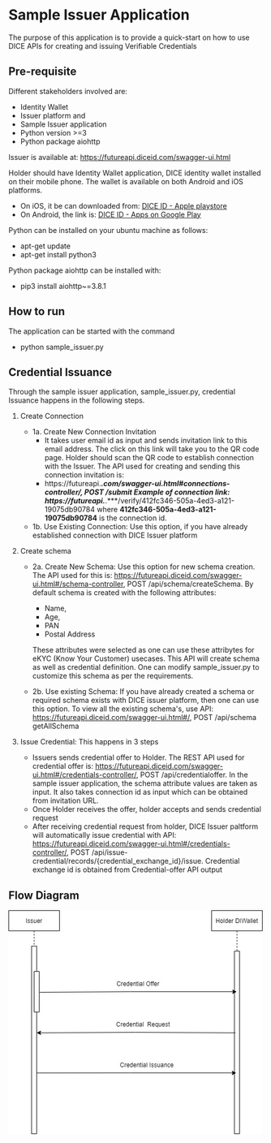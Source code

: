 # Sample Issuer Application

The purpose of this application is to provide a quick-start on how to use DICE APIs for creating and issuing Verifiable Credentials



## Pre-requisite
Different stakeholders involved are:
- Identity Wallet 
- Issuer platform and
- Sample Issuer application
- Python version >=3
- Python package aiohttp

Issuer is available at: https://futureapi.diceid.com/swagger-ui.html 

Holder should have Identity Wallet application, DICE identity wallet installed on their mobile phone. The wallet is available on both Android and iOS platforms.
- On iOS, it be can downloaded from: [DICE ID - Apple playstore](https://apps.apple.com/in/app/dice-id/id1624858853)
- On Android, the link is: [DICE ID - Apps on Google Play](https://play.google.com/store/apps/details?id=com.diwallet1)

Python can be installed on your ubuntu machine as follows:
- apt-get update
- apt-get install python3

Python package aiohttp can be installed with:
 - pip3 install aiohttp~=3.8.1
 
 
## How to run
The application can be started with the command
- python sample_issuer.py

## Credential Issuance
Through the sample issuer application, sample_issuer.py, credential Issuance happens in the following steps.
1. Create Connection
   - 1a. Create New Connection Invitation
     -	It takes user email id as input and sends invitation link to this email address. The click on this link will take you to the QR code page. Holder should scan the QR code to establish connection with the Issuer. The API used for creating and sending this connection invitation is: 
     -	https://futureapi.***.com/swagger-ui.html#connections-controller/, POST /submit
     Example of connection link: https://futureapi.***.***/verify/412fc346-505a-4ed3-a121-19075db90784 where **412fc346-505a-4ed3-a121-19075db90784** is the connection id. 
    - 1b. Use Existing Connection: Use this option, if you have already established connection with DICE Issuer platform 
	
2. Create schema
   - 2a. Create New Schema: Use this option for new schema creation. The API used for this is: https://futureapi.diceid.com/swagger-ui.html#/schema-controller, POST /api/schema/createSchema. By default schema is created with the following attributes:
      - Name,
      - Age,
      - PAN
      - Postal Address

      These attributes were selected as one can use these attribytes for eKYC (Know Your Customer) usecases. This API will create schema as well as credential definition. One can modify sample_issuer.py to customize this schema as per the requirements.
   - 2b. Use existing Schema: If you have already created a schema or required schema exists with DICE issuer platform, then one can use this option. To view all the existing schema's, use API:  https://futureapi.diceid.com/swagger-ui.html#/, POST /api/schema getAllSchema
   
3. Issue Credential: This happens in 3 steps
   - Issuers sends credential offer to Holder. The REST API used for credential offer is: https://futureapi.diceid.com/swagger-ui.html#/credentials-controller/, POST
/api/credentialoffer. In the sample issuer application, the schema attribute values are taken as input. It also takes connection id as input which can be obtained from invitation URL.   
   - Once Holder receives the offer, holder accepts and sends credential request 
   - After receiving credential request from holder, DICE Issuer paltform will automatically issue credential with API: https://futureapi.diceid.com/swagger-ui.html#/credentials-controller/, POST /api/issue-credential/records/{credential_exchange_id}/issue. Credential exchange id is obtained from Credential-offer API output 
 
 ## Flow Diagram
   
![Issue Credential Flow](diagrams/cred_iss_seq.jpg)
